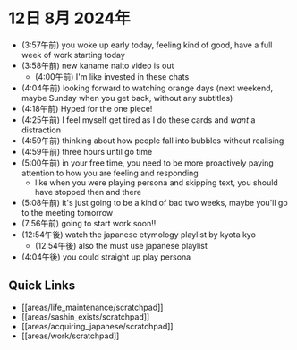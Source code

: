 # 12日 8月 2024年
- (3:57午前) you woke up early today, feeling kind of good, have a full week of work starting today
- (3:58午前) new kaname naito video is out
  - (4:00午前) I'm like invested in these chats
- (4:04午前) looking forward to watching orange days (next weekend, maybe Sunday when you get back, without any subtitles)
- (4:18午前) Hyped for the one piece!
- (4:25午前) I feel myself get tired as I do these cards and *want* a distraction
- (4:59午前) thinking about how people fall into bubbles without realising
- (4:59午前) three hours until go time
- (5:00午前) in your free time, you need to be more proactively paying attention to how you are feeling and responding
  - like when you were playing persona and skipping text, you should have stopped then and there
- (5:08午前) it's just going to be a kind of bad two weeks, maybe you'll go to the meeting tomorrow
- (7:56午前) going to start work soon!!
- (12:54午後) watch the japanese etymology playlist by kyota kyo
  - (12:54午後) also the must use japanese playlist
- (4:04午後) you could straight up play persona
















## Quick Links
- [[areas/life_maintenance/scratchpad]]
- [[areas/sashin_exists/scratchpad]]
- [[areas/acquiring_japanese/scratchpad]]
- [[areas/work/scratchpad]]
